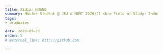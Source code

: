 ```yaml
---
title: Xidian HUANG  
summary: Master Student @ JNU & MUST 2020/21 <br> Field of Study: Industrial Engineering <br> Job: Product Manager @ Nextas
tags:
- Graduates

date: 2022-09-22
order: 5
# external_link: http://github.com

---
```

